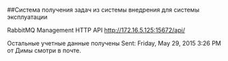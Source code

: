 ##Система получения задач из системы внедрения для системы эксплуатации

RabbitMQ Management HTTP API http://172.16.5.125:15672/api/

Остальные учетные данные получены Sent: Friday, May 29, 2015 3:26 PM от Димы смотри в почте.

